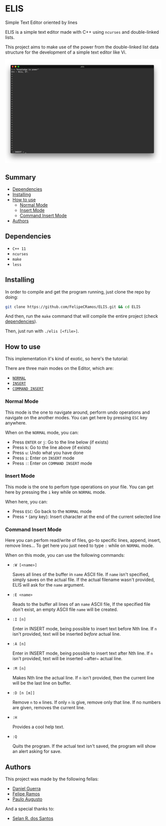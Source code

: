 # ELIS
Simple Text Editor oriented by lines

ELIS is a simple text editor made with C++ using `ncurses` and double-linked lists.

This project aims to make use of the power from the double-linked list data
structure for the development of a simple text editor like Vi.

![ELIS test](guide/knis.png)

## Summary
+ [Dependencies](#dependencies)
+ [Installing](#installing)
+ [How to use](#how-to-use)
    + [Normal Mode](#normal-mode)
    + [Insert Mode](#insert-mode)
    + [Command Insert Mode](#command-insert-mode)
+ [Authors](#authors)

## Dependencies
+ `C++ 11`
+ `ncurses`
+ `make`
+ `less`

## Installing
In order to compile and get the program running, just clone the repo by doing:
```bash
git clone https://github.com/FelipeCRamos/ELIS.git && cd ELIS
```
And then, run the `make` command that will compile the entire project
(check [dependencies](#dependencies)).

Then, just run with `./elis [<file>]`.

## How to use
This implementation it's kind of exotic, so here's the tutorial:

There are three main modes on the Editor, which are:
+ [`NORMAL`](#normal-mode)
+ [`INSERT`](#insert-mode)
+ [`COMMAND INSERT`](#command-insert-mode)

### Normal Mode
This mode is the one to navigate around, perform undo operations and navigate
on the another modes. You can get here by pressing `ESC` key anywhere.

When on the `NORMAL` mode, you can:
+ Press `ENTER` or `j`: Go to the line below (if exists)
+ Press `k`: Go to the line above (if exists)
+ Press `u`: Undo what you have done
+ Press `i`: Enter on `INSERT` mode
+ Press `:`: Enter on `COMMAND INSERT` mode

### Insert Mode
This mode is the one to perfom type operations on your file. You can get here
by pressing the `i` key while on `NORMAL` mode.

When here, you can:
+ Press `ESC`: Go back to the `NORMAL` mode
+ Press `*` (any key): Insert character at the end of the current selected line

### Command Insert Mode
Here you can perfom read/write of files, go-to specific lines, append, insert,
remove lines... To get here you just need to type `:` while on `NORMAL` mode.

When on this mode, you can use the following commands:
+ `:W [<name>]`

    Saves all lines of the buffer in `name` ASCII file. If `name` isn't specified,
    simply saves on the actual file. If the actual filename wasn't provided,
    ELIS will ask for the `name` argument.

+ `:E <name>`

    Reads to the buffer all lines of an `name` ASCII file, If the specified file
    don't exist, an empty ASCII file `name` will be created.

+ `:I [n]`

    Enter in INSERT mode, being possible to insert text before Nth line. If `n`
    isn't provided, text will be inserted _before_ actual line.

+ `:A [n]`

    Enter in INSERT mode, being possible to insert text after Nth line. If `n` 
    isn't provided, text will be inserted ~after~ actual line.

+ `:M [n]`

    Makes Nth line the actual line. If `n` isn't provided, then the current line
    will be the last line on buffer.

+ `:D [n [m]]`

    Remove `n` to `m` lines. If only `n` is give, remove only that line. If no 
    numbers are given, removes the current line.

+ `:H`

    Provides a cool help text.

+ `:Q`

    Quits the program. If the actual text isn't saved, the program will show an 
    alert asking for save.


## Authors
This project was made by the following fellas:
+ [Daniel Guerra](https://github.com/Codigos-de-Guerra)
+ [Felipe Ramos](https://github.com/FelipeCRamos)
+ [Paulo Augusto](https://github.com/pauloamed)

And a special thanks to:
+ [Selan R. dos Santos](https://www.researchgate.net/profile/Selan_Santos)
